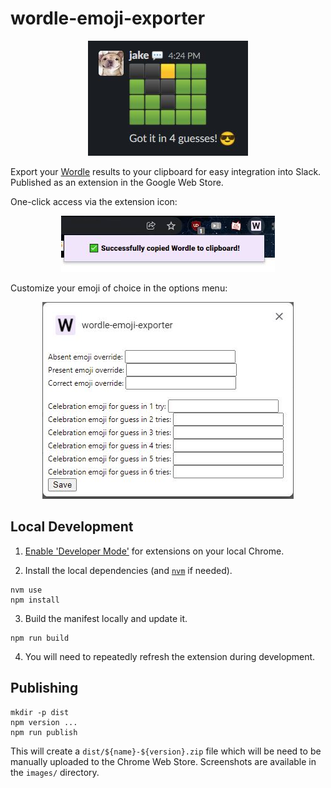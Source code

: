 # wordle-emoji-exporter

<p align="center">
   <img src="./images/README/slack.JPG" />
</p>

Export your [Wordle](https://www.powerlanguage.co.uk/wordle/) results to your
clipboard for easy integration into Slack. Published as an extension
in the Google Web Store.

One-click access via the extension icon:
<p align="center">
   <img src="./images/README/popup.JPG" />
</p>

Customize your emoji of choice in the options menu:
<p align="center">
   <img src="./images/README/options.JPG" />
</p>

## Local Development

1. [Enable 'Developer Mode'](https://developer.chrome.com/docs/extensions/mv3/faq/#faq-dev-01)
   for extensions on your local Chrome.

2. Install the local dependencies (and [`nvm`](https://github.com/nvm-sh/nvm) if needed).
```
nvm use
npm install
```

3. Build the manifest locally and update it.
```
npm run build
```

4. You will need to repeatedly refresh the extension during development.

## Publishing

```
mkdir -p dist
npm version ...
npm run publish
```

This will create a `dist/${name}-${version}.zip` file which will be need
to be manually uploaded to the Chrome Web Store. Screenshots are available
in the `images/` directory.
